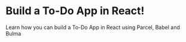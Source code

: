 # Build a To-Do App in React!

Learn how you can build a To-Do App in React using Parcel, Babel and Bulma